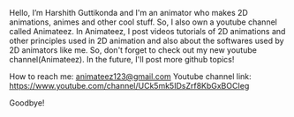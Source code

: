 Hello, I’m Harshith Guttikonda and I'm an animator who makes 2D animations, animes and other cool stuff.
So, I also own a youtube channel called Animateez.
In Animateez, I post videos tutorials of 2D animations and other principles used in 2D animation and also about the softwares used by 2D animators like me.
So, don't forget to check out my new youtube channel(Animateez).
In the future, I'll post more github topics!

How to reach me: animateez123@gmail.com
Youtube channel link: https://www.youtube.com/channel/UCk5mk5IDsZrf8KbGxBOCIeg

Goodbye!

